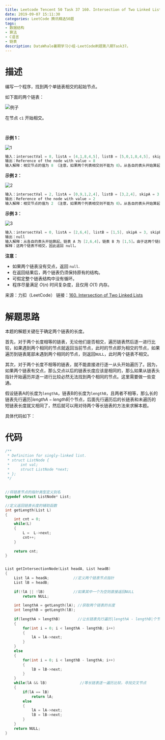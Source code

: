 ```yaml
---
title: Leetcode Tencent 50 Task 37 160. Intersection of Two Linked Lists
date: 2019-09-07 15:11:30
categories: LeetCode 腾讯精选50题
tags:
- 数据结构
- 算法
- C语言
- 链表
description: DataWhale暑期学习小组-LeetCode刷题第八期Task37。
---
```


# 描述

编写一个程序，找到两个单链表相交的起始节点。

如下面的两个链表：

![例子](https://assets.leetcode-cn.com/aliyun-lc-upload/uploads/2018/12/14/160_statement.png)

在节点 `c1` 开始相交。

 

**示例 1：**

![1](https://assets.leetcode.com/uploads/2018/12/13/160_example_1.png)

```c
输入：intersectVal = 8, listA = [4,1,8,4,5], listB = [5,0,1,8,4,5], skipA = 2, skipB = 3
输出：Reference of the node with value = 8
输入解释：相交节点的值为 8 （注意，如果两个列表相交则不能为 0）。从各自的表头开始算起，链表 A 为 [4,1,8,4,5]，链表 B 为 [5,0,1,8,4,5]。在 A 中，相交节点前有 2 个节点；在 B 中，相交节点前有 3 个节点。
```

**示例 2：**

![2](https://assets.leetcode.com/uploads/2018/12/13/160_example_2.png)

```c
输入：intersectVal = 2, listA = [0,9,1,2,4], listB = [3,2,4], skipA = 3, skipB = 1
输出：Reference of the node with value = 2
输入解释：相交节点的值为 2 （注意，如果两个列表相交则不能为 0）。从各自的表头开始算起，链表 A 为 [0,9,1,2,4]，链表 B 为 [3,2,4]。在 A 中，相交节点前有 3 个节点；在 B 中，相交节点前有 1 个节点。
```

**示例 3：**

![3](https://assets.leetcode.com/uploads/2018/12/13/160_example_3.png)

```c
输入：intersectVal = 0, listA = [2,6,4], listB = [1,5], skipA = 3, skipB = 2
输出：null
输入解释：从各自的表头开始算起，链表 A 为 [2,6,4]，链表 B 为 [1,5]。由于这两个链表不相交，所以 intersectVal 必须为 0，而 skipA 和 skipB 可以是任意值。
解释：这两个链表不相交，因此返回 null。
```

**注意：**

- 如果两个链表没有交点，返回 `null`.
- 在返回结果后，两个链表仍须保持原有的结构。
- 可假定整个链表结构中没有循环。
- 程序尽量满足 $O(n)$ 时间复杂度，且仅用 $O(1)$ 内存。


来源：力扣（LeetCode）
链接：[160. Intersection of Two Linked Lists](https://leetcode-cn.com/problems/intersection-of-two-linked-lists)

# 解题思路

本题的解题关键在于确定两个链表的长度。

首先，对于两个长度相等的链表，无论他们是否相交，遍历链表然后逐一进行比较，如果遇到两个相同的节点就返回当前节点，此时的节点即为相交的节点，如果遍历到链表尾部未遇到两个相同的节点，则返回`NULL`，此时两个链表不相交。

其次，对于两个长度不相等的链表，就不能直接进行逐一从头开始遍历了。因为，如果两个链表有交点，那么交点以后的链表长度应该是相同的，那么如果从链表头指针开始遍历并逐一进行比较必然无法找到两个相同的节点。这里需要做一些变通。

假设链表A的长度为`lengthA`，链表B的长度为`lengthB`，且两者不相等，那么长的链表先行遍历$|lengthA - lengthB|$个节点，后面先行遍历后的长链表和未遍历的短链表长度就又相同了，然后就可以用对待两个等长链表的方法来求解本题。

具体代码如下：

# 代码

```c
/**
 * Definition for singly-linked list.
 * struct ListNode {
 *     int val;
 *     struct ListNode *next;
 * };
 */
 
 
//将链表节点的指针类型定义别名
typedef struct ListNode* List;

//定义返回链表长度的辅助函数
int getLength(List L)
{
    int cnt = 0;
    while(L)
    {
        L =  L->next;
        cnt++;
    }
    
    return cnt;
}


List getIntersectionNode(List headA, List headB) 
{
    List lA = headA;           //定义两个链表节点指针
    List lB = headB;
    
    if(!lA || !lB)             //如果其中一个为空则直接返回NULL
        return NULL;
    
    int lengthA = getLength(lA); //获取两个链表的长度
    int lengthB = getLength(lB);
    
    if(lengthA > lengthB)        //让长链表先行遍历|lengthA - lengthB|个节点
    {
        for(int i = 0; i < lengthA - lengthB; i++)
        {
            lA = lA->next;
        }
    }
    else
    {
        for(int i = 0; i < lengthB - lengthA; i++)
        {
            lB = lB->next;
        }            
    }
    while(lA && lB)               //等长链表逐一遍历比较，寻找交叉节点
    {
        if(lA == lB)
            return lA;
        else
        {
            lA = lA->next;
            lB = lB->next;
        }
    }
    return NULL;
}
```